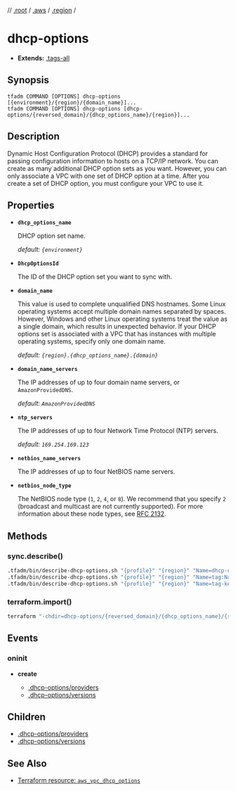 // [.root] / [.aws] / [.region] /

# dhcp-options

- **Extends:** [.tags-all]

## Synopsis

```
tfadm COMMAND [OPTIONS] dhcp-options [{environment}/{region}/{domain_name}]...
tfadm COMMAND [OPTIONS] dhcp-options [dhcp-options/{reversed_domain}/{dhcp_options_name}/{region}]...
```

## Description

Dynamic Host Configuration Protocol (DHCP) provides a standard for passing configuration information to hosts on a TCP/IP network. You can create as many additional DHCP option sets as you want. However, you can only associate a VPC with one set of DHCP option at a time. After you create a set of DHCP option, you must configure your VPC to use it.

## Properties

- **`dhcp_options_name`**

  DHCP option set name.

  *default: `{environment}`*

- **`DhcpOptionsId`**

  The ID of the DHCP option set you want to sync with.

- **`domain_name`**

  This value is used to complete unqualified DNS hostnames. Some Linux operating systems accept multiple domain names separated by spaces. However, Windows and other Linux operating systems treat the value as a single domain, which results in unexpected behavior. If your DHCP options set is associated with a VPC that has instances with multiple operating systems, specify only one domain name.

  *default: `{region}.{dhcp_options_name}.{domain}`*

- **`domain_name_servers`**

  The IP addresses of up to four domain name servers, or `AmazonProvidedDNS`.

  *default: `AmazonProvidedDNS`*

- **`ntp_servers`**

  The IP addresses of up to four Network Time Protocol (NTP) servers.

  *default: `169.254.169.123`*

- **`netbios_name_servers`**

  The IP addresses of up to four NetBIOS name servers.

- **`netbios_node_type`**

  The NetBIOS node type (`1`, `2`, `4`, or `8`). We recommend that you specify `2` (broadcast and multicast are not currently supported). For more information about these node types, see [RFC 2132](http://www.ietf.org/rfc/rfc2132.txt).

## Methods

### sync.describe()

```bash
.tfadm/bin/describe-dhcp-options.sh "{profile}" "{region}" "Name=dhcp-options-id,Values={DhcpOptionsId}" "Name=tag-key,Values=Name" || \
.tfadm/bin/describe-dhcp-options.sh "{profile}" "{region}" "Name=tag:Name,Values={dhcp_options_name}" || \
.tfadm/bin/describe-dhcp-options.sh "{profile}" "{region}" "Name=tag-key,Values=Name"
```

### terraform.import()

```bash
terraform "-chdir=dhcp-options/{reversed_domain}/{dhcp_options_name}/{region}" import "-input=false" "aws_vpc_dhcp_options.this" "{DhcpOptionsId}"
```

## Events

### oninit

- **create**

  - [.dhcp-options/providers]
  - [.dhcp-options/versions]

## Children

- [.dhcp-options/providers]
- [.dhcp-options/versions]

## See Also

- [Terraform resource: `aws_vpc_dhcp_options`](https://registry.terraform.io/providers/hashicorp/aws/latest/docs/resources/vpc_dhcp_options)

[.aws]: README.md
[.region]: .region.md
[.root]: ../../../.tfadm/resources/README.md
[.tags-all]: .tags-all.md
[.dhcp-options/providers]: .dhcp-options/providers.md
[.dhcp-options/versions]: .dhcp-options/versions.md

